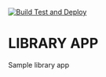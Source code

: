 [![Build Test and Deploy](https://github.com/nshivachev/nshivachev-regular-exam/actions/workflows/pipeline.yml/badge.svg)](https://github.com/nshivachev/nshivachev-regular-exam/actions/workflows/pipeline.yml)

# LIBRARY APP
Sample library app